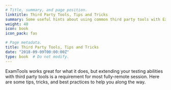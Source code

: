 ```yaml
---
# Title, summary, and page position.
linktitle: Third Party Tools, Tips and Tricks
summary: Some useful hints about using common third party tools with ExamTools
weight: 40
icon: book
icon_pack: fas

# Page metadata.
title: Third Party Tools, Tips and Tricks
date: "2018-09-09T00:00:00Z"
type: book  # Do not modify.
---
```


ExamTools works great for what it does, but extending your testing abilities with third party tools is a requirement for most fully-remote session.  Here are some tips, tricks, and best practices to help you along the way.
